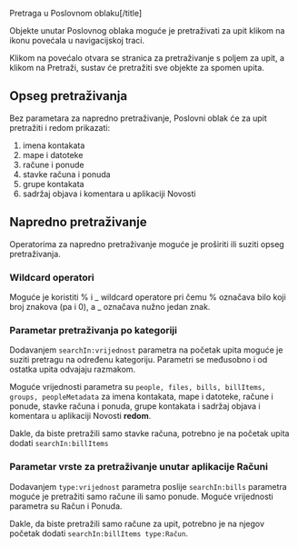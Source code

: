 Pretraga u Poslovnom oblaku[/title]

Objekte unutar Poslovnog oblaka moguće je pretraživati za upit klikom na ikonu povećala u navigacijskoj traci. 

Klikom na povećalo otvara se stranica za pretraživanje s poljem za upit, a klikom na Pretraži, sustav će pretražiti sve objekte za spomen upita.

## Opseg pretraživanja

Bez parametara za napredno pretraživanje, Poslovni oblak će za upit pretražiti i redom prikazati:

1.	imena kontakata
2.	mape i datoteke
3.	račune i ponude
4.	stavke računa i ponuda
5.	grupe kontakata
6.	sadržaj objava i komentara u aplikaciji Novosti

## Napredno pretraživanje

Operatorima za napredno pretraživanje moguće je proširiti ili suziti opseg pretraživanja.

### Wildcard operatori

Moguće je koristiti % i \_ wildcard operatore pri čemu % označava bilo koji broj znakova (pa i 0), a \_ označava nužno jedan znak.

### Parametar pretraživanja po kategoriji

Dodavanjem `searchIn:vrijednost` parametra na početak upita moguće je suziti pretragu na određenu kategoriju. Parametri se međusobno i od ostatka upita odvajaju razmakom.

Moguće vrijednosti parametra su `people, files, bills, billItems, groups, peopleMetadata` za imena kontakata, mape i datoteke, račune i ponude, stavke računa i ponuda, grupe kontakata i sadržaj objava i komentara u aplikaciji Novosti **redom**. 

Dakle, da biste pretražili samo stavke računa, potrebno je na početak upita dodati `searchIn:billItems`

### Parametar vrste za pretraživanje unutar aplikacije Računi
Dodavanjem `type:vrijednost` parametra poslije `searchIn:bills` parametra moguće je pretražiti samo račune ili samo ponude. Moguće vrijednosti parametra su Račun i Ponuda.

Dakle, da biste pretražili samo račune za upit, potrebno je na njegov početak dodati `searchIn:billItems type:Račun`.
